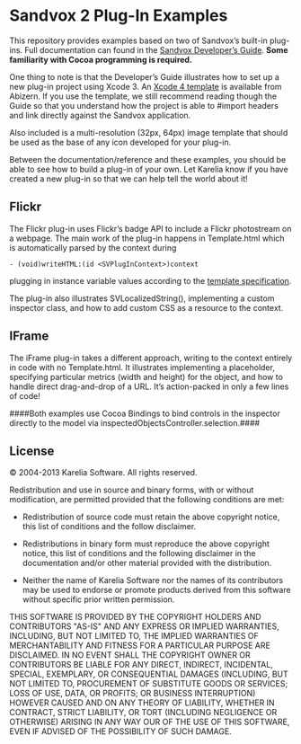 # Sandvox 2 Plug-In Examples

This repository provides examples based on two of Sandvox’s built-in plug-ins. Full documentation can found in the  [Sandvox Developer’s Guide](http://www.karelia.com/sandvox/help/z/Sandvox_Developers_Guide.html). **Some familiarity with Cocoa programming is required.**

One thing to note is that the Developer’s Guide illustrates how to set up a new plug-in project using Xcode 3. An [Xcode 4 template](https://github.com/Abizern/Sandvox-2-PlugIn) is available from Abizern. If you use the template, we still recommend reading though the Guide so that you understand how the project is able to #import headers and link directly against the Sandvox application.

Also included is a multi-resolution (32px, 64px) image template that should be used as the base of any icon developed for your plug-in.

Between the documentation/reference and these examples, you should be able to see how to build a plug-in of your own. Let Karelia know if you have created a new plug-in so that we can help tell the world about it!

## Flickr

The Flickr plug-in uses Flickr’s badge API to include a Flickr photostream on a webpage. The main work of the plug-in happens in Template.html which is automatically parsed by the context during 

	- (void)writeHTML:(id <SVPlugInContext>)context

plugging in instance variable values according to the [template specification](http://www.karelia.com/sandvox/help/z/HTML_Template.html). 

The plug-in also illustrates SVLocalizedString(), implementing a custom inspector class, and how to add custom CSS as a resource to the context.

## IFrame

The iFrame plug-in takes a different approach, writing to the context entirely in code with no Template.html. It illustrates implementing a placeholder, specifying particular metrics (width and height) for the object, and how to handle direct drag-and-drop of a URL. It’s action-packed in only a few lines of code!

####Both examples use Cocoa Bindings to bind controls in the inspector directly to the model via inspectedObjectsController.selection.####

## License

© 2004-2013 Karelia Software. All rights reserved.

Redistribution and use in source and binary forms, with or without
modification, are permitted provided that the following conditions are met:

* Redistribution of source code must retain the above copyright notice, this list of conditions and the follow disclaimer.

* Redistributions in binary form must reproduce the above copyright notice, this list of conditions and the following disclaimer in the documentation and/or other material provided with the distribution.

*  Neither the name of Karelia Software nor the names of its contributors may be used to endorse or promote products derived from this software without specific prior written permission.

THIS SOFTWARE IS PROVIDED BY THE COPYRIGHT HOLDERS AND CONTRIBUTORS "AS-IS" AND ANY EXPRESS OR IMPLIED WARRANTIES, INCLUDING, BUT NOT LIMITED TO, THE IMPLIED WARRANTIES OF MERCHANTABILITY AND FITNESS FOR A PARTICULAR PURPOSE ARE DISCLAIMED. IN NO EVENT SHALL THE COPYRIGHT OWNER OR CONTRIBUTORS BE LIABLE FOR ANY DIRECT, INDIRECT, INCIDENTAL, SPECIAL, EXEMPLARY, OR  CONSEQUENTIAL DAMAGES (INCLUDING, BUT NOT LIMITED TO, PROCUREMENT OF SUBSTITUTE GOODS OR SERVICES; LOSS OF USE, DATA, OR PROFITS; OR BUSINESS INTERRUPTION) HOWEVER CAUSED AND ON ANY THEORY OF LIABILITY, WHETHER IN CONTRACT, STRICT LIABILITY, OR TORT (INCLUDING NEGLIGENCE OR OTHERWISE) ARISING IN ANY WAY OUR OF THE USE OF THIS SOFTWARE, EVEN IF ADVISED OF THE POSSIBILITY OF SUCH DAMAGE.
